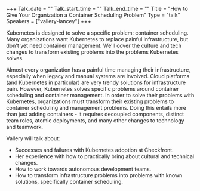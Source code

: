 +++
Talk_date = ""
Talk_start_time = ""
Talk_end_time = ""
Title = "How to Give Your Organization a Container Scheduling Problem"
Type = "talk"
Speakers = ["vallery-lancey"]
+++

Kubernetes is designed to solve a specific problem: container scheduling. Many organizations want Kubernetes to replace painful infrastructure, but don't yet need container management. We'll cover the culture and tech changes to transform existing problems into the problems Kubernetes solves.

Almost every organization has a painful time managing their infrastructure, especially when legacy and manual systems are involved. Cloud platforms (and Kubernetes in particular) are very trendy solutions for infrastructure pain. However, Kubernetes solves specific problems around container scheduling and container management. In order to solve their problems with Kubernetes, organizations must transform their existing problems to container scheduling and management problems. Doing this entails more than just adding containers - it requires decoupled components, distinct team roles, atomic deployments, and many other changes to technology and teamwork.

Vallery will talk about:
* Successes and failures with Kubernetes adoption at Checkfront.
* Her experience with how to practically bring about cultural and technical changes.
* How to work towards autonomous development teams.
* How to transform infrastructure problems into problems with known solutions, specifically container scheduling.
